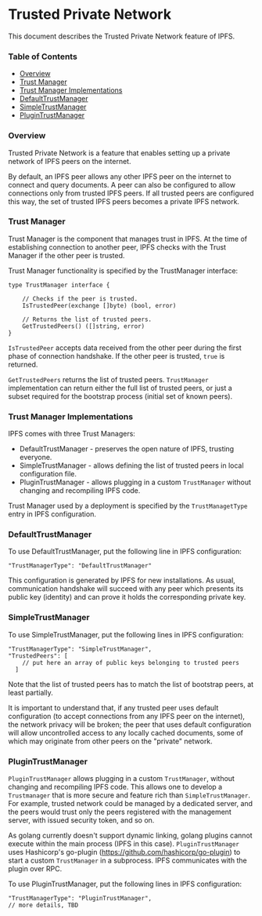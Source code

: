 # Trusted Private Network

This document describes the Trusted Private Network feature of IPFS.

### Table of Contents
- [Overview](#overview)
- [Trust Manager](#trust-manager)
- [Trust Manager Implementations](#trust-manager-implementations)
- [DefaultTrustManager](#defaulttrustmanager)
- [SimpleTrustManager](#simpletrustmanager)
- [PluginTrustManager](#plugintrustmanager)

### Overview

Trusted Private Network is a feature that enables setting up a private network of IPFS peers on the internet.

By default, an IPFS peer allows any other IPFS peer on the internet to connect and query documents. A peer can also be configured to allow connections only from trusted IPFS peers. If all trusted peers are configured this way, the set of trusted IPFS peers becomes a private IPFS network.

### Trust Manager

Trust Manager is the component that manages trust in IPFS. At the time of establishing connection to another peer, IPFS checks with the Trust Manager if the other peer is trusted.

Trust Manager functionality is specified by the TrustManager interface:

```
type TrustManager interface {

	// Checks if the peer is trusted.
	IsTrustedPeer(exchange []byte) (bool, error)

	// Returns the list of trusted peers.
	GetTrustedPeers() ([]string, error)
}
```

```IsTrustedPeer``` accepts data received from the other peer during the first phase of connection handshake. If the other peer is trusted, ```true``` is returned.

```GetTrustedPeers``` returns the list of trusted peers. ```TrustManager``` implementation can return either the full list of trusted peers, or just a subset required for the bootstrap process (initial set of known peers).

### Trust Manager Implementations

IPFS comes with three Trust Managers:
- DefaultTrustManager - preserves the open nature of IPFS, trusting everyone.
- SimpleTrustManager - allows defining the list of trusted peers in local configuration file.
- PluginTrustManager - allows plugging in a custom ```TrustManager``` without changing and recompiling IPFS code.

Trust Manager used by a deployment is specified by the ```TrustManagetType``` entry in IPFS configuration.

### DefaultTrustManager

To use DefaultTrustManager, put the following line in IPFS configuration:

```
"TrustManagerType": "DefaultTrustManager"
```

This configuration is generated by IPFS for new installations. As usual, communication handshake will succeed with any peer which presents its public key (identity) and can prove it holds the corresponding private key.

### SimpleTrustManager

To use SimpleTrustManager, put the following lines in IPFS configuration:

```
"TrustManagerType": "SimpleTrustManager",
"TrustedPeers": [
    // put here an array of public keys belonging to trusted peers
  ]
```
Note that the list of trusted peers has to match the list of bootstrap peers, at least partially.

It is important to understand that, if any trusted peer uses default configuration (to accept connections from any IPFS peer on the internet), the network privacy will be broken; the peer that uses default configuration will allow uncontrolled access to any locally cached documents, some of which may originate from other peers on the "private" network.

### PluginTrustManager

```PluginTrustManager``` allows plugging in a custom ```TrustManager```, without changing and recompiling IPFS code. This allows one to develop a ```Trustmanager``` that is more secure and feature rich than ```SimpleTrustManager```. For example, trusted network could be managed by a dedicated server, and the peers would trust only the peers registered with the management server, with issued security token, and so on.

As golang currently doesn't support dynamic linking, golang plugins cannot execute within the main process (IPFS in this case). ```PluginTrustManager``` uses Hashicorp's go-plugin (https://github.com/hashicorp/go-plugin) to start a custom ```TrustManager``` in a subprocess. IPFS communicates with the plugin over RPC.

To use PluginTrustManager, put the following lines in IPFS configuration:

```
"TrustManagerType": "PluginTrustManager",
// more details, TBD
```
